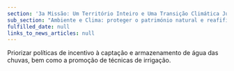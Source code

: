 ```yaml
---
section: '3a Missão: Um Território Inteiro e Uma Transição Climática Justa'
sub_section: "Ambiente e Clima: proteger o património natural e reafifirmar a liderança na redução de emissões"
fulfilled_date: null
links_to_news_articles: null
---
```


Priorizar políticas de incentivo à captação e armazenamento de água das chuvas, bem como a promoção de técnicas de irrigação.